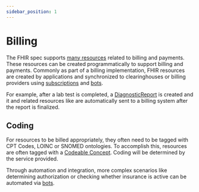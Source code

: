 ```yaml
---
sidebar_position: 1
---
```


# Billing

The FHIR spec supports [many resources](/products/billing#fhir-resources) related to billing and payments. These resources can be created programmatically to support billing and payments. Commonly as part of a billing implementation, FHIR resources are created by applications and synchronized to clearinghouses or billing providers using [subscriptions](/docs/subscriptions) and [bots](/docs/bots/).

For example, after a lab test is completed, a [DiagnosticReport](/docs/api/fhir/resources/diagnosticreport.mdx) is created and it and related resources like are automatically sent to a billing system after the report is finalized.

## Coding

For resources to be billed appropriately, they often need to be tagged with CPT Codes, LOINC or SNOMED ontologies. To accomplish this, resources are often tagged with a [Codeable Concept](/docs/fhir-basics#codeable-concepts-standarding-data). Coding will be determined by the service provided.

Through automation and integration, more complex scenarios like determining authorization or checking whether insurance is active can be automated via [bots](/docs/bots/insurance-eligibility-check.md).
